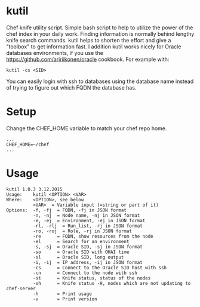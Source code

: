 # kutil
Chef knife utility script. Simple bash script to help to utilize the power of the chef index in your daily work. Finding information is normally behind lengthy knife search commands. kutil helps to shorten the effort and give a "toolbox" to get information fast. I addition kutil works nicely for Oracle databases environments, if you use the https://github.com/aririikonen/oracle cookbook. For example with:

```
kutil -cs <SID>
```

You can easily login with ssh to databases using the database name instead of trying to figure out which FQDN the database has.

# Setup
Change the CHEF_HOME variable to match your chef repo home.

```
...
CHEF_HOME=~/chef
...
```

# Usage
```
kutil 1.0.3 3.12.2015
Usage:    kutil <OPTION> <VAR>
Where:    <OPTION>, see below
          <VAR>	 = Variable input (=string or part of it)
Options:  -f, -fj  = FQDN, -fj in JSON format
          -n, -nj  = Node name, -nj in JSON format
          -e, -ej  = Environment, -ej in JSON format
          -rl, -rlj  = Run_list, -rj in JSON format
          -ro, -roj  = Role, -rj in JSON format
          -re      = FQDN, show resources from the node
          -el      = Search for an environment
          -s, -sj  = Oracle SID, -sj in JSON format
          -so      = Oracle SID with OHAI time
          -sl      = Oracle SID, long output
          -i, -ij  = IP address, -ij in JSON format
          -cs      = Connect to the Oracle SID host with ssh
          -cn      = Connect to the node with ssh
          -st      = Knife status, status of the nodes
          -sh      = Knife status -H, nodes which are not updating to chef-server
          -h       = Print usage
          -v       = Print version
```

